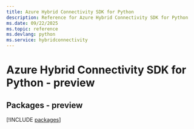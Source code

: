 ```yaml
---
title: Azure Hybrid Connectivity SDK for Python
description: Reference for Azure Hybrid Connectivity SDK for Python
ms.date: 09/22/2025
ms.topic: reference
ms.devlang: python
ms.service: hybridconnectivity
---
```

# Azure Hybrid Connectivity SDK for Python - preview
## Packages - preview
[!INCLUDE [packages](hybrid-connectivity-index.md)]